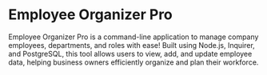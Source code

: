 # Employee Organizer Pro
Employee Organizer Pro is a command-line application to manage company employees, departments, and roles with ease! Built using Node.js, Inquirer, and PostgreSQL, this tool allows users to view, add, and update employee data, helping business owners efficiently organize and plan their workforce.
